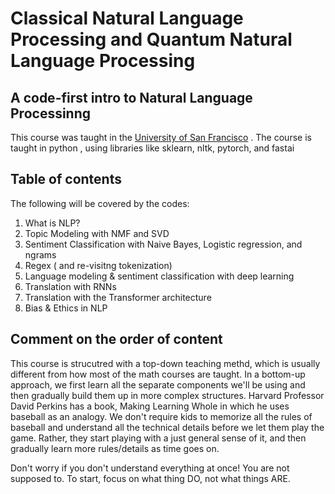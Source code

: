# Classical Natural Language Processing and Quantum Natural Language Processing



## A code-first intro to Natural Language Processinng 



This course was taught in the [University of San Francisco](https://) . The course is taught in python , using libraries like sklearn, nltk, pytorch, and fastai 

## Table of contents
 The following will be covered by the codes:
 1. What is NLP?
 2. Topic Modeling with NMF and SVD
 3. Sentiment Classification with Naive Bayes, Logistic regression, and ngrams
 4. Regex ( and re-visitng tokenization)
 5. Language modeling & sentiment classification with deep learning
 6. Translation with RNNs
 7. Translation with the Transformer architecture
 8. Bias & Ethics in NLP

## Comment on the order of content
This course is strucutred with a top-down teaching methd, which is usually different from how most of the math courses are taught. In a bottom-up approach, we first learn all the separate components we'll be using and then gradually build them up in more complex structures. Harvard Professor David Perkins has a book, Making Learning Whole in which he uses baseball as an analogy. We don't require kids to memorize all the rules of baseball and understand all the technical details before we let them play the game. Rather, they start playing with a just general sense of it, and then gradually learn more rules/details as time goes on.

Don't worry if you don't understand everything at once! You are not supposed to.
To start, focus on what thing DO, not what things ARE.
